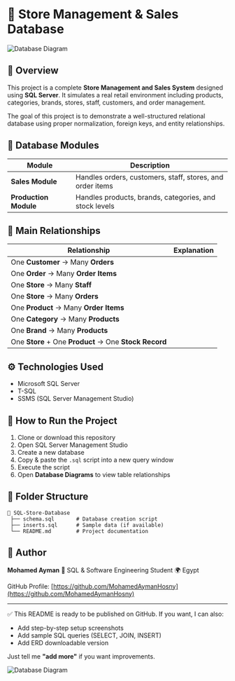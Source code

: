 # 🏪 Store Management & Sales Database

![Database Diagram](https://edrawcloudpublicus.s3.amazonaws.com/viewer/self/9057521/share/2025-10-21/1761075269/main.svg)

## 📌 Overview

This project is a complete **Store Management and Sales System** designed using **SQL Server**. It simulates a real retail environment including products, categories, brands, stores, staff, customers, and order management.

The goal of this project is to demonstrate a well-structured relational database using proper normalization, foreign keys, and entity relationships.

## 🧱 Database Modules

| Module                | Description                                               |
| --------------------- | --------------------------------------------------------- |
| **Sales Module**      | Handles orders, customers, staff, stores, and order items |
| **Production Module** | Handles products, brands, categories, and stock levels    |

## 🔗 Main Relationships

| Relationship                                           | Explanation |
| ------------------------------------------------------ | ----------- |
| One **Customer** → Many **Orders**                     |             |
| One **Order** → Many **Order Items**                   |             |
| One **Store** → Many **Staff**                         |             |
| One **Store** → Many **Orders**                        |             |
| One **Product** → Many **Order Items**                 |             |
| One **Category** → Many **Products**                   |             |
| One **Brand** → Many **Products**                      |             |
| One **Store** + One **Product** → One **Stock Record** |             |

## ⚙️ Technologies Used

* Microsoft SQL Server
* T-SQL
* SSMS (SQL Server Management Studio)

## 🚀 How to Run the Project

1. Clone or download this repository
2. Open SQL Server Management Studio
3. Create a new database
4. Copy & paste the `.sql` script into a new query window
5. Execute the script
6. Open **Database Diagrams** to view table relationships

## 📂 Folder Structure

```
📁 SQL-Store-Database
 ├── schema.sql       # Database creation script
 ├── inserts.sql      # Sample data (if available)
 └── README.md        # Project documentation
```

## 👤 Author

**Mohamed Ayman**
📌 SQL & Software Engineering Student
🌍 Egypt

GitHub Profile: [https://github.com/MohamedAymanHosny](https://github.com/MohamedAymanHosny)

---

✅ This README is ready to be published on GitHub.
If you want, I can also:

* Add step-by-step setup screenshots
* Add sample SQL queries (SELECT, JOIN, INSERT)
* Add ERD downloadable version

Just tell me **"add more"** if you want improvements.


![Database Diagram](https://edrawcloudpublicus.s3.amazonaws.com/viewer/self/9057521/share/2025-10-21/1761075269/main.svg)

